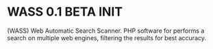 # WASS 0.1 BETA INIT
(WASS) Web Automatic Search Scanner. PHP software for performs a search on multiple web engines, filtering the results for best accuracy.
